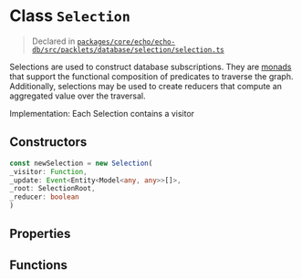 # Class `Selection`
> Declared in [`packages/core/echo/echo-db/src/packlets/database/selection/selection.ts`](https://github.com/dxos/protocols/blob/main/packages/core/echo/echo-db/src/packlets/database/selection/selection.ts#L71)

Selections are used to construct database subscriptions.
They are [monads](https://www.quora.com/What-are-monads-in-computer-science) that support
the functional composition of predicates to traverse the graph.
Additionally, selections may be used to create reducers that compute an aggregated value over the traversal.

Implementation:
Each Selection contains a visitor

## Constructors
```ts
const newSelection = new Selection(
_visitor: Function,
_update: Event<Entity<Model<any, any>>[]>,
_root: SelectionRoot,
_reducer: boolean
)
```

## Properties

## Functions

